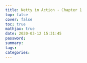 ```yaml
---
title: Netty in Action - Chapter 1
top: false
cover: false
toc: true
mathjax: true
date: 2020-03-12 15:31:45
password:
summary:
tags:
categories:
---
```

